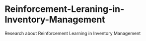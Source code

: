 # Reinforcement-Leraning-in-Inventory-Management
Research about Reinforcement Learning in Inventory Management
